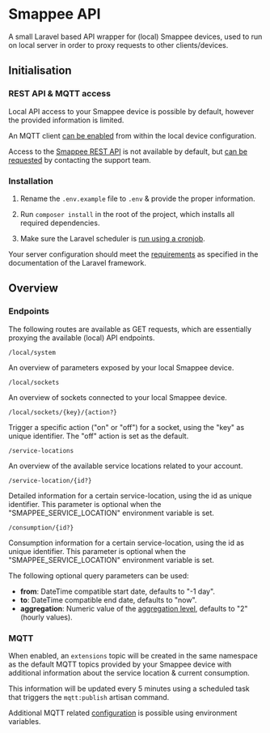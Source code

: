 # Smappee API

A small Laravel based API wrapper for (local) Smappee devices, used to run on local server in order to proxy requests to other clients/devices.

## Initialisation

### REST API & MQTT access

Local API access to your Smappee device is possible by default, however the provided information is limited.

An MQTT client [can be enabled](https://support.smappee.com/hc/en-gb/articles/360045278392-Can-I-get-access-to-the-data-via-MQTT-) from within the local device configuration.

Access to the [Smappee REST API](https://smappee.atlassian.net/wiki/spaces/DEVAPI/overview) is not available by default, but [can be requested](https://support.smappee.com/hc/en-gb/articles/360045704651-Can-I-get-access-to-the-data-via-API-) by contacting the support team.

### Installation

1. Rename the `.env.example` file to `.env` & provide the proper information.

2. Run `composer install` in the root of the project, which installs all required dependencies.

3. Make sure the Laravel scheduler is [run using a cronjob](https://laravel.com/docs/10.x/scheduling#running-the-scheduler). 

Your server configuration should meet the [requirements](https://laravel.com/docs/10.x/deployment#server-requirements) as specified in the documentation of the Laravel framework.

## Overview

### Endpoints

The following routes are available as GET requests, which are essentially proxying the available (local) API endpoints.

`/local/system`

An overview of parameters exposed by your local Smappee device.

`/local/sockets`

An overview of sockets connected to your local Smappee device.

`/local/sockets/{key}/{action?}`

Trigger a specific action ("on" or "off") for a socket, using the "key" as unique identifier. The "off" action is set as the default.

`/service-locations`

An overview of the available service locations related to your account.

`/service-location/{id?}`

Detailed information for a certain service-location, using the id as unique identifier. This parameter is optional when the "SMAPPEE_SERVICE_LOCATION" environment variable is set.

`/consumption/{id?}`

Consumption information for a certain service-location, using the id as unique identifier. This parameter is optional when the "SMAPPEE_SERVICE_LOCATION" environment variable is set.

The following optional query parameters can be used:

- **from**: DateTime compatible start date, defaults to "-1 day".
- **to**: DateTime compatible end date, defaults to "now".
- **aggregation**: Numeric value of the [aggregation level](https://smappee.atlassian.net/wiki/spaces/DEVAPI/pages/526581813/Get+Electricity+Consumption), defaults to "2" (hourly values).


### MQTT

When enabled, an `extensions` topic will be created in the same namespace as the default MQTT topics provided by your Smappee device with additional information about the service location & current consumption.

This information will be updated every 5 minutes using a scheduled task that triggers the `mqtt:publish` artisan command.

Additional MQTT related [configuration](https://github.com/php-mqtt/laravel-client/blob/master/config/mqtt-client.php) is possible using environment variables.
